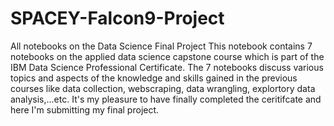 # SPACEY-Falcon9-Project
All notebooks on the Data Science Final Project
This notebook contains 7 notebooks on the applied data science capstone course which is part of the IBM Data Science Professional Certificate.
The 7 notebooks discuss various topics and aspects of the knowledge and skills gained in the previous courses like data collection, webscraping, data wrangling, explortory data analysis,...etc.
It's my pleasure to have finally completed the ceritifcate and here I'm submitting my final project.
